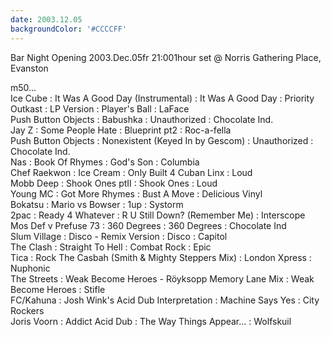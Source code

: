 ```yaml
---
date: 2003.12.05
backgroundColor: '#CCCCFF'
---
```



Bar Night Opening 2003.Dec.05fr 21:001hour set @ Norris Gathering Place, Evanston  

m50...  
Ice Cube : It Was A Good Day (Instrumental) : It Was A Good Day : Priority  
Outkast : LP Version : Player's Ball : LaFace  
Push Button Objects : Babushka : Unauthorized : Chocolate Ind.  
Jay Z : Some People Hate : Blueprint pt2 : Roc-a-fella  
Push Button Objects : Nonexistent (Keyed In by Gescom) : Unauthorized : Chocolate Ind.  
Nas : Book Of Rhymes : God's Son : Columbia  
Chef Raekwon : Ice Cream : Only Built 4 Cuban Linx : Loud  
Mobb Deep : Shook Ones ptII : Shook Ones : Loud  
Young MC : Got More Rhymes : Bust A Move : Delicious Vinyl  
Bokatsu : Mario vs Bowser : 1up : Systorm  
2pac : Ready 4 Whatever : R U Still Down? (Remember Me) : Interscope  
Mos Def v Prefuse 73 : 360 Degrees : 360 Degrees : Chocolate Ind  
Slum Village : Disco - Remix Version : Disco : Capitol  
The Clash : Straight To Hell : Combat Rock : Epic  
Tica : Rock The Casbah (Smith & Mighty Steppers Mix) : London Xpress : Nuphonic  
The Streets : Weak Become Heroes - Röyksopp Memory Lane Mix : Weak Become Heroes : Stifle  
FC/Kahuna : Josh Wink's Acid Dub Interpretation : Machine Says Yes : City Rockers  
Joris Voorn : Addict Acid Dub : The Way Things Appear... : Wolfskuil